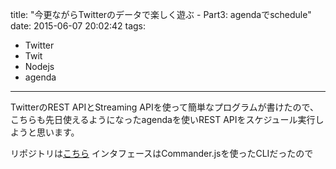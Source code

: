 title: "今更ながらTwitterのデータで楽しく遊ぶ - Part3: agendaでschedule"
date: 2015-06-07 20:02:42
tags:
 - Twitter
 - Twit
 - Nodejs
 - agenda
---

TwitterのREST APIとStreaming APIを使って簡単なプログラムが書けたので、こちらも先日使えるようになったagendaを使いREST APIをスケジュール実行しようと思います。

<!-- more -->

リポジトリは[こちら](https://github.com/masato/node-tweet)
インタフェースはCommander.jsを使ったCLIだったので
